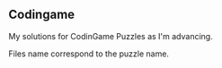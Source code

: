 ## Codingame

My solutions for CodinGame Puzzles as I'm advancing.

Files name correspond to the puzzle name. 
